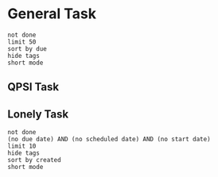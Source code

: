 # General Task

```tasks
not done
limit 50
sort by due
hide tags
short mode
```

## QPSI Task



## Lonely Task

```tasks
not done
(no due date) AND (no scheduled date) AND (no start date)
limit 10
hide tags
sort by created
short mode
```